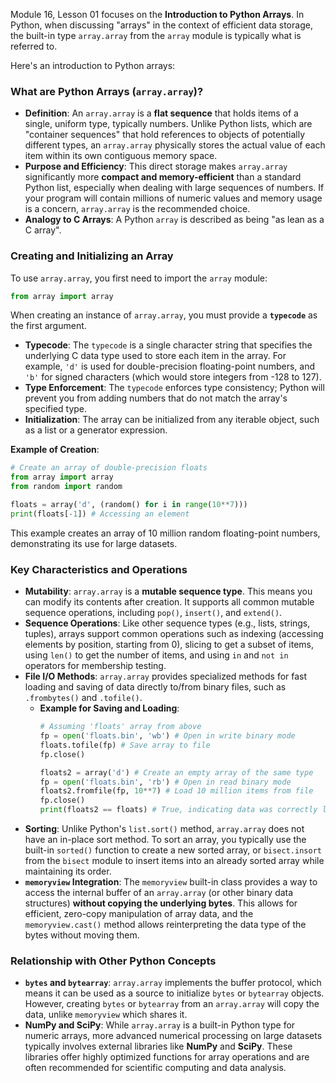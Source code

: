 Module 16, Lesson 01 focuses on the **Introduction to Python Arrays**. In Python, when discussing "arrays" in the context of efficient data storage, the built-in type `array.array` from the `array` module is typically what is referred to.

Here's an introduction to Python arrays:

### What are Python Arrays (`array.array`)?

*   **Definition**: An `array.array` is a **flat sequence** that holds items of a single, uniform type, typically numbers. Unlike Python lists, which are "container sequences" that hold references to objects of potentially different types, an `array.array` physically stores the actual value of each item within its own contiguous memory space.
*   **Purpose and Efficiency**: This direct storage makes `array.array` significantly more **compact and memory-efficient** than a standard Python list, especially when dealing with large sequences of numbers. If your program will contain millions of numeric values and memory usage is a concern, `array.array` is the recommended choice.
*   **Analogy to C Arrays**: A Python `array` is described as being "as lean as a C array".

### Creating and Initializing an Array

To use `array.array`, you first need to import the `array` module:
```python
from array import array
```

When creating an instance of `array.array`, you must provide a **`typecode`** as the first argument.
*   **Typecode**: The `typecode` is a single character string that specifies the underlying C data type used to store each item in the array. For example, `'d'` is used for double-precision floating-point numbers, and `'b'` for signed characters (which would store integers from -128 to 127).
*   **Type Enforcement**: The `typecode` enforces type consistency; Python will prevent you from adding numbers that do not match the array's specified type.
*   **Initialization**: The array can be initialized from any iterable object, such as a list or a generator expression.

**Example of Creation**:
```python
# Create an array of double-precision floats
from array import array
from random import random

floats = array('d', (random() for i in range(10**7)))
print(floats[-1]) # Accessing an element
```
This example creates an array of 10 million random floating-point numbers, demonstrating its use for large datasets.

### Key Characteristics and Operations

*   **Mutability**: `array.array` is a **mutable sequence type**. This means you can modify its contents after creation. It supports all common mutable sequence operations, including `pop()`, `insert()`, and `extend()`.
*   **Sequence Operations**: Like other sequence types (e.g., lists, strings, tuples), arrays support common operations such as indexing (accessing elements by position, starting from 0), slicing to get a subset of items, using `len()` to get the number of items, and using `in` and `not in` operators for membership testing.
*   **File I/O Methods**: `array.array` provides specialized methods for fast loading and saving of data directly to/from binary files, such as `.frombytes()` and `.tofile()`.
    *   **Example for Saving and Loading**:
        ```python
        # Assuming 'floats' array from above
        fp = open('floats.bin', 'wb') # Open in write binary mode
        floats.tofile(fp) # Save array to file
        fp.close()

        floats2 = array('d') # Create an empty array of the same type
        fp = open('floats.bin', 'rb') # Open in read binary mode
        floats2.fromfile(fp, 10**7) # Load 10 million items from file
        fp.close()
        print(floats2 == floats) # True, indicating data was correctly loaded
        ```
*   **Sorting**: Unlike Python's `list.sort()` method, `array.array` does not have an in-place sort method. To sort an array, you typically use the built-in `sorted()` function to create a new sorted array, or `bisect.insort` from the `bisect` module to insert items into an already sorted array while maintaining its order.
*   **`memoryview` Integration**: The `memoryview` built-in class provides a way to access the internal buffer of an `array.array` (or other binary data structures) **without copying the underlying bytes**. This allows for efficient, zero-copy manipulation of array data, and the `memoryview.cast()` method allows reinterpreting the data type of the bytes without moving them.

### Relationship with Other Python Concepts

*   **`bytes` and `bytearray`**: `array.array` implements the buffer protocol, which means it can be used as a source to initialize `bytes` or `bytearray` objects. However, creating `bytes` or `bytearray` from an `array.array` will copy the data, unlike `memoryview` which shares it.
*   **NumPy and SciPy**: While `array.array` is a built-in Python type for numeric arrays, more advanced numerical processing on large datasets typically involves external libraries like **NumPy** and **SciPy**. These libraries offer highly optimized functions for array operations and are often recommended for scientific computing and data analysis.